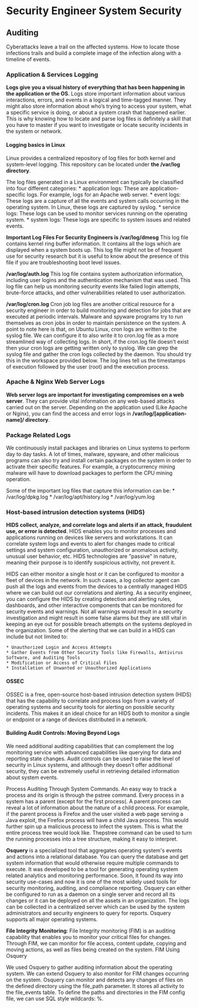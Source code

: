 # Security Engineer System Security

## Auditing

Cyberattacks leave a trail on the affected systems. How to locate those infections trails and build a complete image of the infection along with a timeline of events.


### Application & Services Logging

**Logs give you a visual history of everything that has been happening in the application or the OS**. Logs store important information about various interactions, errors, and events in a logical and time-tagged manner. They might also store information about who’s trying to access your system, what a specific service is doing, or about a system crash that happened earlier. This is why knowing how to locate and parse log files is definitely a skill that you have to master if you want to investigate or locate security incidents in the system or network.

#### Logging basics in Linux

Linux provides a centralized repository of log files for both kernel and system-level logging. This repository can be located under **the /var/log directory**.

The log files generated in a Linux environment can typically be classified into four different categories:
    * application logs: These are application-specific logs. For example, logs for an Apache web server.
    * event logs: These logs are a capture of all the events and system calls occurring in the operating system. In Linux, these logs are captured by syslog.
    * service logs: These logs can be used to monitor services running on the operating system.
    * system logs: These logs are specific to system issues and related events.

**Important Log Files For Security Engineers is /var/log/dmesg**
This log file contains kernel ring buffer information. It contains all the logs which are displayed when a system boots up. This log file might not be of frequent use for security research but it is useful to know about the presence of this file if you are troubleshooting boot level issues.

**/var/log/auth.log**
This log file contains system authorization information, including user logins and the authentication mechanism that was used. This log file can help us monitoring security events like failed login attempts, brute-force attacks, and other vulnerabilities related to user authorization.

**/var/log/cron.log**
Cron job log files are another critical resource for a security engineer in order to build monitoring and detection for jobs that are executed at periodic intervals. Malware and spyware programs try to run themselves as cron jobs in order to maintain persistence on the system. A point to note here is that, on Ubuntu Linux, cron logs are written to the syslog file. We can configure it to also write it to cron.log file as a more streamlined way of collecting logs. In short, if the cron.log file doesn't exist then your cron logs are getting written only to syslog. We can grep the syslog file and gather the cron logs collected by the daemon. You should try this in the workspace provided below. 
The log lines tell us the timestamps of execution followed by the user (root) and the execution process.

### Apache & Nginx Web Server Logs

**Web server logs are important for investigating compromises on a web server**. They can provide vital information on any web-based attacks carried out on the server. Depending on the application used (Like Apache or Nginx), you can find the access and error logs in **/var/log/[application-name]/ directory**.

### Package Related Logs

We continuously install packages and libraries on Linux systems to perform day to day tasks. A lot of times, malware, spyware, and other malicious programs can also try and install certain packages on the system in order to activate their specific features. For example, a cryptocurrency mining malware will have to download packages to perform the CPU mining operation.

Some of the important log files that capture this information can be:
    * /var/log/dpkg.log 
    * /var/log/apt/history.log 
    * /var/log/yum.log

### Host-based intrusion detection systems (HIDS)

**HIDS collect, analyze, and correlate logs and alerts if an attack, fraudulent use, or error is detected**. HIDS enables you to monitor processes and applications running on devices like servers and workstations. It can correlate system logs and events to alert for changes made to critical settings and system configuration, unauthorized or anomalous activity, unusual user behavior, etc. HIDS technologies are "passive" in nature, meaning their purpose is to identify suspicious activity, not prevent it.

HIDS can either monitor a single host or it can be configured to monitor a fleet of devices in the network. In such cases, a log collector agent can push all the logs and events from the devices to a centrally managed HIDS where we can build out our correlations and alerting. As a security engineer, you can configure the HIDS by creating detection and alerting rules, dashboards, and other interactive components that can be monitored for security events and warnings. Not all warnings would result in a security investigation and might result in some false alarms but they are still vital in keeping an eye out for possible breach attempts on the systems deployed in the organization. Some of the alerting that we can build in a HIDS can include but not limited to:

    * Unauthorized Login and Access Attempts
    * Gather Events from Other Security Tools like Firewalls, Antivirus Software, and Auditing Tools
    * Modification or Access of Critical Files
    * Installation of Unwanted or Unauthorized Applications

#### OSSEC

OSSEC is a free, open-source host-based intrusion detection system (HIDS) that has the capability to correlate and process logs from a variety of operating systems and security tools for alerting on possible security incidents. This makes it an ideal choice for an HIDS both to monitor a single or endpoint or a range of devices distributed in a network.

#### Building Audit Controls: Moving Beyond Logs

We need additional auditing capabilities that can complement the log monitoring service with advanced capabilities like querying for data and reporting state changes. Audit controls can be used to raise the level of security in Linux systems, and although they doesn’t offer additional security, they can be extremely useful in retrieving detailed information about system events.

Process Auditing Through System Commands. An easy way to track a process and its origin is through the pstree command. Every process in a system has a parent (except for the first process(. A parent process can reveal a lot of information about the nature of a child process. For example, if the parent process is Firefox and the user visited a web page serving a Java exploit, the Firefox process will have a child Java process. This would further spin up a malicious process to infect the system. This is what the entire process tree would look like. Thepstree command can be used to turn the running processes into a tree structure, making it easy to interpret.

**Osquery** is a specialized tool that aggregates operating system's events and actions into a relational database. You can query the database and get system information that would otherwise require multiple commands to execute. It was developed to be a tool for generating operating system related analytics and monitoring performance. Soon, it found its way into security use-cases and now it is one of the most widely used tools for security monitoring, auditing, and compliance reporting. Osquery can either be configured to run as a daemon on a single server and record all its changes or it can be deployed on all the assets in an organization. The logs can be collected in a centralized server which can be used by the system administrators and security engineers to query for reports. Osquery supports all major operating systems.

**File Integrity Monitoring**: File Integrity monitoring (FIM) is an auditing capability that enables you to monitor your critical files for changes. Through FIM, we can monitor for file access, content update, copying and moving actions, as well as files being created on the system.
FIM Using Osquery

We used Osquery to gather auditing information about the operating system. We can extend Osquery to also monitor for FIM changes occurring on the system. Osquery can monitor and detects any changes of files on the defined directory using the file_path parameter. It stores all activity to the file_events table. To define the paths and directories in the FIM config file, we can use SQL style wildcards: %.

